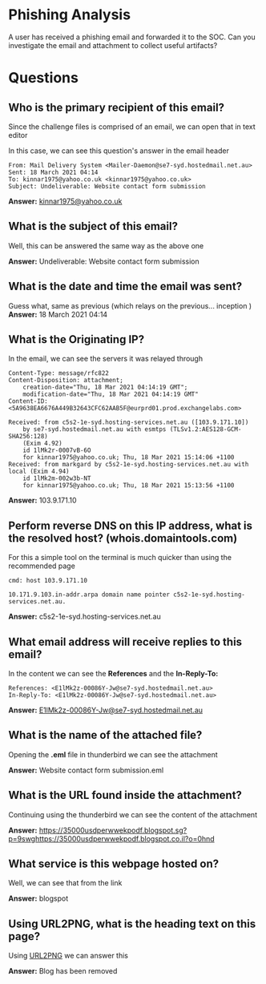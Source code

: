 # Phishing Analysis

A user has received a phishing email and forwarded it to the SOC. Can you investigate the email and attachment to collect useful artifacts? 

# Questions

## Who is the primary recipient of this email?

Since the challenge files is comprised of an email, we can open that in text editor <br>

In this case, we can see this question's answer in the email header

```
From: Mail Delivery System <Mailer-Daemon@se7-syd.hostedmail.net.au>
Sent: 18 March 2021 04:14
To: kinnar1975@yahoo.co.uk <kinnar1975@yahoo.co.uk>
Subject: Undeliverable: Website contact form submission
```
**Answer:** kinnar1975@yahoo.co.uk 


## What is the subject of this email?

Well, this can be answered the same way as the above one

**Answer:** Undeliverable: Website contact form submission

## What is the date and time the email was sent?

Guess what, same as previous (which relays on the previous... inception )
**Answer:** 18 March 2021 04:14

## What is the Originating IP?

In the email, we can see the servers it was relayed through

```
Content-Type: message/rfc822
Content-Disposition: attachment;
	creation-date="Thu, 18 Mar 2021 04:14:19 GMT";
	modification-date="Thu, 18 Mar 2021 04:14:19 GMT"
Content-ID: <5A9638EA6676A449B32643CFC62AAB5F@eurprd01.prod.exchangelabs.com>

Received: from c5s2-1e-syd.hosting-services.net.au ([103.9.171.10])
	by se7-syd.hostedmail.net.au with esmtps (TLSv1.2:AES128-GCM-SHA256:128)
	(Exim 4.92)
	id 1lMk2r-0007vB-6O
	for kinnar1975@yahoo.co.uk; Thu, 18 Mar 2021 15:14:06 +1100
Received: from markgard by c5s2-1e-syd.hosting-services.net.au with local (Exim 4.94)
	id 1lMk2m-002w3b-NT
	for kinnar1975@yahoo.co.uk; Thu, 18 Mar 2021 15:13:56 +1100
```
**Answer:** 103.9.171.10

## Perform reverse DNS on this IP address, what is the resolved host? (whois.domaintools.com)

For this a simple tool on the terminal is much quicker than using the recommended page

```
cmd: host 103.9.171.10

10.171.9.103.in-addr.arpa domain name pointer c5s2-1e-syd.hosting-services.net.au.
```
**Answer:** c5s2-1e-syd.hosting-services.net.au

## What email address will receive replies to this email?

In the content we can see the **References** and the **In-Reply-To:**

```
References: <E1lMk2z-00086Y-Jw@se7-syd.hostedmail.net.au>
In-Reply-To: <E1lMk2z-00086Y-Jw@se7-syd.hostedmail.net.au>
```
**Answer:** E1lMk2z-00086Y-Jw@se7-syd.hostedmail.net.au

## What is the name of the attached file? 

Opening the **.eml** file in thunderbird we can see the attachment

**Answer:** Website contact form submission.eml

## What is the URL found inside the attachment? 

Continuing using the thunderbird we can see the content of the attachment

**Answer:** https://35000usdperwwekpodf.blogspot.sg?p=9swghttps://35000usdperwwekpodf.blogspot.co.il?o=0hnd

## What service is this webpage hosted on?

Well, we can see that from the link

**Answer:** blogspot

## Using URL2PNG, what is the heading text on this page? 

Using [URL2PNG](https://www.url2png.com/) we can answer this

**Answer:** Blog has been removed